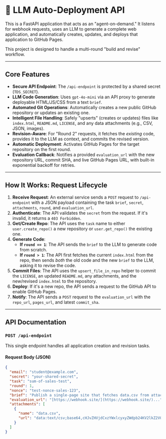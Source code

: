 # 🤖 LLM Auto-Deployment API

This is a FastAPI application that acts as an "agent-on-demand." It listens for webhook requests, uses an LLM to generate a complete web application, and automatically creates, updates, and deploys that application to GitHub Pages.

This project is designed to handle a multi-round "build and revise" workflow.

---

## Core Features

* **Secure API Endpoint**: The `/api-endpoint` is protected by a shared secret (`TDS_SECRET`).
* **LLM Code Generation**: Uses `gpt-4o-mini` via an API proxy to generate deployable HTML/JS/CSS from a text `brief`.
* **Automated Git Operations**: Automatically creates a new public GitHub repository or updates an existing one.
* **Intelligent File Handling**: Safely "upserts" (creates or updates) files like `index.html`, `README.md`, `LICENSE`, and any data attachments (e.g., CSV, JSON, images).
* **Revision-Aware**: For "Round 2" requests, it fetches the *existing* code, provides it to the LLM as context, and commits the revised version.
* **Automatic Deployment**: Activates GitHub Pages for the target repository on the first round.
* **Evaluation Callback**: Notifies a provided `evaluation_url` with the new repository URL, commit SHA, and live GitHub Pages URL, with built-in exponential backoff for retries.

---

## How It Works: Request Lifecycle

1.  **Receive Request**: An external service sends a `POST` request to `/api-endpoint` with a JSON payload containing the task `brief`, `secret`, `attachments`, `round`, and `evaluation_url`.
2.  **Authenticate**: The API validates the `secret` from the request. If it's invalid, it returns a `403 Forbidden`.
3.  **Get/Create Repo**: The API uses the `task` name to either `user.create_repo()` a new repository or `user.get_repo()` the existing one.
4.  **Generate Code**:
    * **If `round == 1`**: The API sends the `brief` to the LLM to generate code from scratch.
    * **If `round > 1`**: The API first fetches the current `index.html` from the repo, then sends *both* the old code and the new `brief` to the LLM, asking it to revise the code.
5.  **Commit Files**: The API uses the `upsert_file_in_repo` helper to commit the `LICENSE`, an updated `README.md`, any attachments, and the new/revised `index.html` to the repository.
6.  **Deploy**: If it's a new repo, the API sends a request to the GitHub API to enable GitHub Pages.
7.  **Notify**: The API sends a `POST` request to the `evaluation_url` with the `repo_url`, `pages_url`, and latest `commit_sha`.

---

## API Documentation

### `POST /api-endpoint`

This single endpoint handles all application creation and revision tasks.

#### Request Body (JSON)

```json
{
  "email": "student@example.com",
  "secret": "your-shared-secret",
  "task": "sum-of-sales-test",
  "round": 1,
  "nonce": "test-nonce-sales-123",
  "brief": "Publish a single-page site that fetches data.csv from attachments, sums its sales column, displays the total inside #total-sales, and loads Bootstrap 5.",
  "evaluation_url": "[https://webhook.site/](https://webhook.site/)...",
  "attachments": [
    {
      "name": "data.csv",
      "url": "data:text/csv;base64,cHJvZHVjdCxzYWxlcyxyZWdpb24KV2lkZ2V0LDEwMCxOb3J0aA=="
    }
  ]
}
